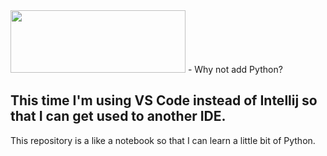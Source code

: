 <img src="https://www.python.org/static/img/python-logo.png" width="280" height="100"/>
- Why not add Python?

## This time I'm using VS Code instead of Intellij so that I can get used to another IDE.

This repository is a like a notebook so that I can learn a little bit of Python.
